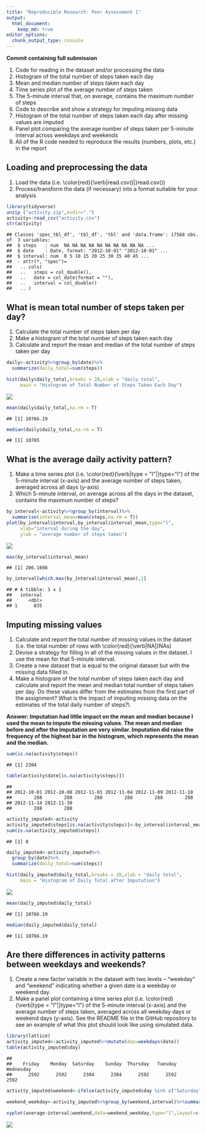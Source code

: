 ```yaml
---
title: "Reproducible Research: Peer Assessment 1"
output: 
  html_document:
    keep_md: true
editor_options: 
  chunk_output_type: console
---
```

**Commit containing full submission**

1. Code for reading in the dataset and/or processing the data
2. Histogram of the total number of steps taken each day
3. Mean and median number of steps taken each day
4. Time series plot of the average number of steps taken
5. The 5-minute interval that, on average, contains the maximum number of steps
6. Code to describe and show a strategy for imputing missing data
7. Histogram of the total number of steps taken each day after missing values are imputed
8. Panel plot comparing the average number of steps taken per 5-minute interval across weekdays and weekends
9. All of the R code needed to reproduce the results (numbers, plots, etc.) in the report


## Loading and preprocessing the data

1. Load the data (i.e. \color{red}{\verb|read.csv()|}read.csv())
2. Process/transform the data (if necessary) into a format suitable for your analysis

```r
library(tidyverse)
unzip ("activity.zip",exdir=".")
activity<-read_csv("activity.csv")
str(activity)
```

```
## Classes 'spec_tbl_df', 'tbl_df', 'tbl' and 'data.frame':	17568 obs. of  3 variables:
##  $ steps   : num  NA NA NA NA NA NA NA NA NA NA ...
##  $ date    : Date, format: "2012-10-01" "2012-10-01" ...
##  $ interval: num  0 5 10 15 20 25 30 35 40 45 ...
##  - attr(*, "spec")=
##   .. cols(
##   ..   steps = col_double(),
##   ..   date = col_date(format = ""),
##   ..   interval = col_double()
##   .. )
```

## What is mean total number of steps taken per day?

1. Calculate the total number of steps taken per day
2. Make a histogram of the total number of steps taken each day
3. Calculate and report the mean and median of the total number of steps taken per day


```r
daily<-activity%>%group_by(date)%>%
  summarize(daily_total=sum(steps))

hist(daily$daily_total,breaks = 20,xlab = "daily total",
     main = "Histogram of Total Number of Steps Taken Each Day")
```

![](PA1_template_files/figure-html/unnamed-chunk-2-1.png)<!-- -->

```r
mean(daily$daily_total,na.rm = T)
```

```
## [1] 10766.19
```

```r
median(daily$daily_total,na.rm = T)
```

```
## [1] 10765
```



## What is the average daily activity pattern?
1. Make a time series plot (i.e. \color{red}{\verb|type = "l"|}type="l") of the 5-minute interval (x-axis) and the average number of steps taken, averaged across all days (y-axis)
2. Which 5-minute interval, on average across all the days in the dataset, contains the maximum number of steps?


```r
by_interval<-activity%>%group_by(interval)%>%
  summarise(interval_mean=mean(steps,na.rm = T))
plot(by_interval$interval,by_interval$interval_mean,type="l",
     xlab="interval during the day", 
     ylab = "average number of steps taken")
```

![](PA1_template_files/figure-html/unnamed-chunk-3-1.png)<!-- -->

```r
max(by_interval$interval_mean)
```

```
## [1] 206.1698
```

```r
by_interval[which.max(by_interval$interval_mean),1]
```

```
## # A tibble: 1 x 1
##   interval
##      <dbl>
## 1      835
```

## Imputing missing values

1. Calculate and report the total number of missing values in the dataset (i.e. the total number of rows with \color{red}{\verb|NA|}NAs)
2. Devise a strategy for filling in all of the missing values in the dataset. I use the mean for that 5-minute interval.
3. Create a new dataset that is equal to the original dataset but with the missing data filled in.
4. Make a histogram of the total number of steps taken each day and calculate and report the mean and median total number of steps taken per day. Do these values differ from the estimates from the first part of the assignment? What is the impact of imputing missing data on the estimates of the total daily number of steps?\

**Answer: Imputation had little impact on the mean and median because I used the mean to impute the missing values. The mean and median before and after the imputation are very similar. Imputation did raise the frequency of the highest bar in the histogram, which represents the mean and the median.**


```r
sum(is.na(activity$steps))
```

```
## [1] 2304
```

```r
table(activity$date[is.na(activity$steps)])
```

```
## 
## 2012-10-01 2012-10-08 2012-11-01 2012-11-04 2012-11-09 2012-11-10 
##        288        288        288        288        288        288 
## 2012-11-14 2012-11-30 
##        288        288
```

```r
activity_imputed<-activity
activity_imputed$steps[is.na(activity$steps)]<-by_interval$interval_mean
sum(is.na(activity_imputed$steps))
```

```
## [1] 0
```

```r
daily_imputed<-activity_imputed%>%
  group_by(date)%>%
  summarize(daily_total=sum(steps))

hist(daily_imputed$daily_total,breaks = 20,xlab = "daily total",
     main = "Histogram of Daily Total after Imputation")
```

![](PA1_template_files/figure-html/unnamed-chunk-4-1.png)<!-- -->

```r
mean(daily_imputed$daily_total)
```

```
## [1] 10766.19
```

```r
median(daily_imputed$daily_total)
```

```
## [1] 10766.19
```


## Are there differences in activity patterns between weekdays and weekends?
1. Create a new factor variable in the dataset with two levels – “weekday” and “weekend” indicating whether a given date is a weekday or weekend day.
2. Make a panel plot containing a time series plot (i.e. \color{red}{\verb|type = "l"|}type="l") of the 5-minute interval (x-axis) and the average number of steps taken, averaged across all weekday days or weekend days (y-axis). See the README file in the GitHub repository to see an example of what this plot should look like using simulated data.


```r
library(lattice)
activity_imputed<-activity_imputed%>%mutate(day=weekdays(date))
table(activity_imputed$day)
```

```
## 
##    Friday    Monday  Saturday    Sunday  Thursday   Tuesday Wednesday 
##      2592      2592      2304      2304      2592      2592      2592
```

```r
activity_imputed$weekend<-ifelse(activity_imputed$day %in% c("Saturday","Sunday"),"weekend","weekday")  

weekend_weekday<-activity_imputed%>%group_by(weekend,interval)%>%summarise(average=mean(steps))

xyplot(average~interval|weekend,data=weekend_weekday,type="l",layout=c(1,2),ylab = "Number of Steps", xlab="Interval")
```

![](PA1_template_files/figure-html/unnamed-chunk-5-1.png)<!-- -->

